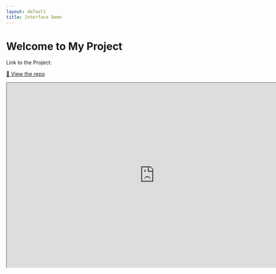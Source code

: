 ```yaml
---
layout: default
title: Interface Demo
---
```


# Welcome to My Project

Link to the Project:

[🔗 View the repo](https://github.com/annamatuszewska/interface-demo#)

  <iframe
    width="800"
    height="500"
    src="https://www.youtube-nocookie.com/embed/aPcpj0XH3Uc"
    title="Demo video"
    allowfullscreen
  ></iframe>